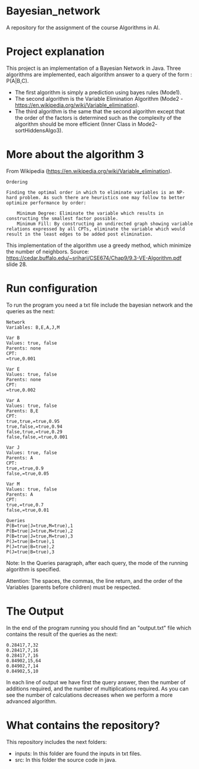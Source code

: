 # Bayesian_network
A repository for the assignment of the course Algorithms in AI.

# Project explanation

This project is an implementation of a Bayesian Network in Java.
Three algorithms are implemented, each algorithm answer to a query of the form : P(A|B,C).
- The first algorithm is simply a prediction using bayes rules (Mode1).
- The second algorithm is the Variable Elimination Algorithm (Mode2 - https://en.wikipedia.org/wiki/Variable_elimination).
- The third algorithm is the same that the second algorithm except that the order of the factors is determined such as the complexity of the algorithm should be more efficient (Inner Class in Mode2- sortHiddensAlgo3).

# More about the algorithm 3

From Wikipedia (https://en.wikipedia.org/wiki/Variable_elimination).

```
Ordering

Finding the optimal order in which to eliminate variables is an NP-hard problem. As such there are heuristics one may follow to better optimize performance by order:

    Minimum Degree: Eliminate the variable which results in constructing the smallest factor possible.
    Minimum Fill: By constructing an undirected graph showing variable relations expressed by all CPTs, eliminate the variable which would result in the least edges to be added post elimination.
```

This implementation of the algorithm use a greedy method, which minimize the number of neighbors.
Source: https://cedar.buffalo.edu/~srihari/CSE674/Chap9/9.3-VE-Algorithm.pdf slide 28.

# Run configuration

To run the program you need a txt file include the bayesian network and the queries as the next:

```
Network
Variables: B,E,A,J,M

Var B
Values: true, false
Parents: none
CPT:
=true,0.001

Var E
Values: true, false
Parents: none
CPT:
=true,0.002

Var A
Values: true, false
Parents: B,E
CPT:
true,true,=true,0.95
true,false,=true,0.94
false,true,=true,0.29
false,false,=true,0.001

Var J
Values: true, false
Parents: A
CPT:
true,=true,0.9
false,=true,0.05

Var M
Values: true, false
Parents: A
CPT:
true,=true,0.7
false,=true,0.01

Queries
P(B=true|J=true,M=true),1
P(B=true|J=true,M=true),2
P(B=true|J=true,M=true),3
P(J=true|B=true),1
P(J=true|B=true),2
P(J=true|B=true),3
```
Note: In the Queries paragraph, after each query, the mode of the running algorithm is specified.

Attention: The spaces, the commas, the line return, and the order of the Variables (parents before children) must be respected.

# The Output

In the end of the program running you should find an "output.txt" file which contains the result of the queries as the next:
```
0.28417,7,32
0.28417,7,16
0.28417,7,16
0.84902,15,64
0.84902,7,14
0.84902,5,10
```

In each line of output we have first the query answer, then the number of additions required, and the number of multiplications required.
As you can see the number of calculations decreases when we perform a more advanced algorithm.

# What contains the repository?

This repository includes the next folders:
- inputs: In this folder are found the inputs in txt files.
- src: In this folder the source code in java.

